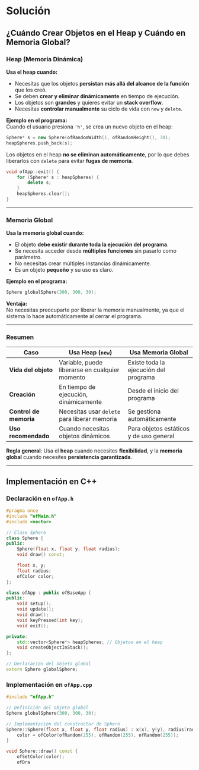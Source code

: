 # Solución

## ¿Cuándo Crear Objetos en el Heap y Cuándo en Memoria Global?

### Heap (Memoria Dinámica)

**Usa el heap cuando:**
- Necesitas que los objetos **persistan más allá del alcance de la función** que los creó.
- Se deben **crear y eliminar dinámicamente** en tiempo de ejecución.
- Los objetos son **grandes** y quieres evitar un **stack overflow**.
- Necesitas **controlar manualmente** su ciclo de vida con `new` y `delete`.

 **Ejemplo en el programa:**  
Cuando el usuario presiona `'h'`, se crea un nuevo objeto en el heap:
```cpp
Sphere* s = new Sphere(ofRandomWidth(), ofRandomHeight(), 30);
heapSpheres.push_back(s);
```

Los objetos en el heap **no se eliminan automáticamente**, por lo que debes liberarlos con `delete` para evitar **fugas de memoria**.
```cpp
void ofApp::exit() {
    for (Sphere* s : heapSpheres) {
        delete s;
    }
    heapSpheres.clear();
}
```

---

### Memoria Global

**Usa la memoria global cuando:**
- El objeto **debe existir durante toda la ejecución del programa**.
- Se necesita acceder desde **múltiples funciones** sin pasarlo como parámetro.
- No necesitas crear múltiples instancias dinámicamente.
- Es un objeto **pequeño** y su uso es claro.

**Ejemplo en el programa:**  
```cpp
Sphere globalSphere(300, 300, 30);
```
**Ventaja:**  
No necesitas preocuparte por liberar la memoria manualmente, ya que el sistema lo hace automáticamente al cerrar el programa.

---

### Resumen

| **Caso**            | **Usa Heap (`new`)** | **Usa Memoria Global** |
|--------------------|--------------------|--------------------|
| **Vida del objeto**  | Variable, puede liberarse en cualquier momento | Existe toda la ejecución del programa |
| **Creación**       | En tiempo de ejecución, dinámicamente | Desde el inicio del programa |
| **Control de memoria** | Necesitas usar `delete` para liberar memoria | Se gestiona automáticamente |
| **Uso recomendado**  | Cuando necesitas objetos dinámicos | Para objetos estáticos y de uso general |

**Regla general**: Usa el **heap** cuando necesites **flexibilidad**, y la **memoria global** cuando necesites **persistencia garantizada**.  

---

## Implementación en C++

### **Declaración en `ofApp.h`**
```cpp
#pragma once
#include "ofMain.h"
#include <vector>

// Clase Sphere
class Sphere {
public:
    Sphere(float x, float y, float radius);
    void draw() const;

    float x, y;
    float radius;
    ofColor color;
};

class ofApp : public ofBaseApp {
public:
    void setup();
    void update();
    void draw();
    void keyPressed(int key);
    void exit();

private:
    std::vector<Sphere*> heapSpheres; // Objetos en el heap
    void createObjectInStack();
};

// Declaración del objeto global
extern Sphere globalSphere;
```

### **Implementación en `ofApp.cpp`**
```cpp
#include "ofApp.h"

// Definición del objeto global
Sphere globalSphere(300, 300, 30);

// Implementación del constructor de Sphere
Sphere::Sphere(float x, float y, float radius) : x(x), y(y), radius(radius) {
    color = ofColor(ofRandom(255), ofRandom(255), ofRandom(255));
}

void Sphere::draw() const {
    ofSetColor(color);
    ofDra